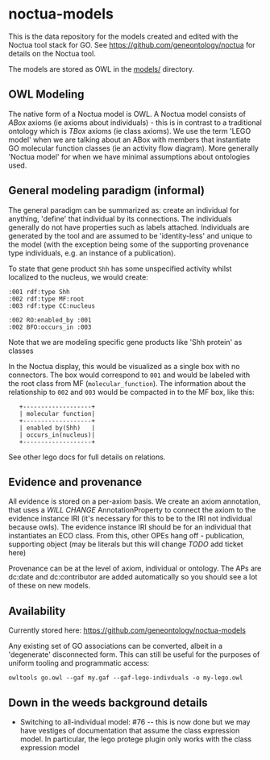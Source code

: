 # noctua-models

This is the data repository for the models created and edited with the Noctua tool stack for GO. See https://github.com/geneontology/noctua
for details on the Noctua tool.

The models are stored as OWL in the [models/](models/) directory.

## OWL Modeling

The native form of a Noctua model is OWL. A Noctua model consists of *ABox* axioms (ie axioms about individuals) - this is in contrast to a traditional ontology which is *TBox* axioms (ie class axioms). We use the term 'LEGO model' when we are talking about an ABox with members that instantiate GO molecular function classes (ie an activity flow diagram). More generally 'Noctua model' for when we have minimal assumptions about ontologies used.

## General modeling paradigm (informal)

The general paradigm can be summarized as: create an individual for anything, 'define' that individual by its connections. The individuals generally do not have properties such as labels attached. Individuals are generated by the tool and are assumed to be 'identity-less' and unique to the model (with the exception being some of the supporting provenance type individuals, e.g. an instance of a publication).

To state that gene product `Shh` has some unspecified activity whilst localized to the nucleus, we would create:

```
:001 rdf:type Shh
:002 rdf:type MF:root
:003 rdf:type CC:nucleus

:002 RO:enabled_by :001
:002 BFO:occurs_in :003
```

Note that we are modeling specific gene products like 'Shh protein' as classes


In the Noctua display, this would be visualized as a single box with no connectors. The box would correspond to `001` and would be labeled with the root class from MF (`molecular_function`). The information about the relationship to `002` and `003` would be compacted in to the MF box, like this:

```
   +-------------------+
   | molecular function|
   +-------------------+
   | enabled by(Shh)   |
   | occurs_in(nucleus)|
   +-------------------+
```



See other lego docs for full details on relations. 

## Evidence and provenance

All evidence is stored on a per-axiom basis. We create an axiom annotation, that uses a *WILL CHANGE* AnnotationProperty to connect the axiom to the evidence instance IRI (it's necessary for this to be to the IRI not individual because owls). The evidence instance IRI should be for an individual that instantiates an ECO class. From this, other OPEs hang off - publication, supporting object (may be literals but this will change *TODO* add ticket here)

Provenance can be at the level of axiom, individual or ontology. The APs are dc:date and dc:contributor are added automatically so you should see a lot of these on new models.

## Availability

Currently stored here:
https://github.com/geneontology/noctua-models

Any existing set of GO associations can be converted, albeit in a 'degenerate' disconnected form. This can still be useful for the purposes of uniform tooling and programmatic access:

    owltools go.owl --gaf my.gaf --gaf-lego-indivduals -o my-lego.owl

## Down in the weeds background details

 * Switching to all-individual model: #76 -- this is now done but we may have vestiges of documentation that assume the class expression model. In particular, the lego protege plugin only works with the class expression model
